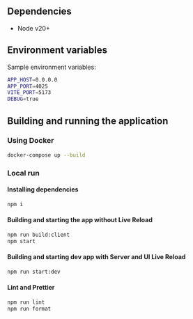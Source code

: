 ## Dependencies

- Node v20+

## Environment variables

Sample environment variables:

```bash
APP_HOST=0.0.0.0
APP_PORT=4025
VITE_PORT=5173
DEBUG=true
```

## Building and running the application

### Using Docker
```bash
docker-compose up --build
```

### Local run

#### Installing dependencies

```bash
npm i
```

#### Building and starting the app without Live Reload

```bash
npm run build:client
npm start
```

#### Building and starting dev app with Server and UI Live Reload

```bash
npm run start:dev
```

#### Lint and Prettier

```bash
npm run lint
npm run format
```
